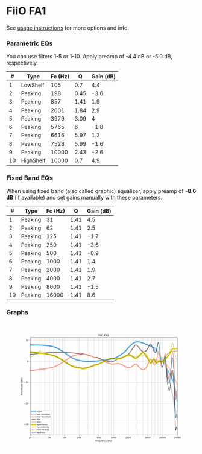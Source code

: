 # FiiO FA1
See [usage instructions](https://github.com/jaakkopasanen/AutoEq#usage) for more options and info.

### Parametric EQs
You can use filters 1-5 or 1-10. Apply preamp of -4.4 dB or -5.0 dB, respectively.

|   # | Type      |   Fc (Hz) |    Q |   Gain (dB) |
|-----|-----------|-----------|------|-------------|
|   1 | LowShelf  |       105 | 0.7  |         4.4 |
|   2 | Peaking   |       198 | 0.45 |        -3.6 |
|   3 | Peaking   |       857 | 1.41 |         1.9 |
|   4 | Peaking   |      2001 | 1.84 |         2.9 |
|   5 | Peaking   |      3979 | 3.09 |         4   |
|   6 | Peaking   |      5765 | 6    |        -1.8 |
|   7 | Peaking   |      6616 | 5.97 |         1.2 |
|   8 | Peaking   |      7528 | 5.99 |        -1.6 |
|   9 | Peaking   |     10000 | 2.43 |        -2.6 |
|  10 | HighShelf |     10000 | 0.7  |         4.9 |

### Fixed Band EQs
When using fixed band (also called graphic) equalizer, apply preamp of **-8.6 dB** (if available) and set gains manually with these parameters.

|   # | Type    |   Fc (Hz) |    Q |   Gain (dB) |
|-----|---------|-----------|------|-------------|
|   1 | Peaking |        31 | 1.41 |         4.5 |
|   2 | Peaking |        62 | 1.41 |         2.5 |
|   3 | Peaking |       125 | 1.41 |        -1.7 |
|   4 | Peaking |       250 | 1.41 |        -3.6 |
|   5 | Peaking |       500 | 1.41 |        -0.9 |
|   6 | Peaking |      1000 | 1.41 |         1.4 |
|   7 | Peaking |      2000 | 1.41 |         1.9 |
|   8 | Peaking |      4000 | 1.41 |         2.7 |
|   9 | Peaking |      8000 | 1.41 |        -1.5 |
|  10 | Peaking |     16000 | 1.41 |         8.6 |

### Graphs
![](./FiiO%20FA1.png)
